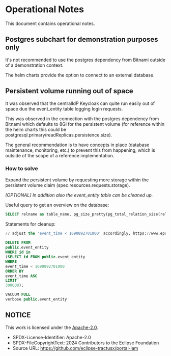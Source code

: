 # Operational Notes

This document contains operational notes.

## Postgres subchart for demonstration purposes only

It's not recommended to use the postgres dependency from Bitnami outside of a demonstration context.

The helm charts provide the option to connect to an external database.

## Persistent volume running out of space

It was observed that the centralIdP Keycloak can quite run easily out of space due the event_entity table logging login requests.

This was observed in the connection with the postgres dependency from Bitnami which defaults to 8Gi for the persistent volume (for reference within the helm charts this could be postgresql.primary/readReplicas.persistence.size).

The general recommendation is to have concepts in place (database maintenance, monitoring, etc.) to prevent this from happening, which is outside of the scope of a reference implementation.

### How to solve

Expand the persistent volume by requesting more storage within the persistent volume claim (spec.resources.requests.storage).

_[OPTIONAL] In addition also the event_entity table can be cleaned up._

Useful query to get an overview on the database:

```sql
SELECT relname as table_name, pg_size_pretty(pg_total_relation_size(relid)) as total_size FROM pg_catalog.pg_statio_user_tables ORDER BY pg_total_relation_size(relid) DESC;
```

Statements for cleanup:

```sql
// adjust the 'event_time < 1690892701000' accordingly, https://www.epochconverter.com/
 
DELETE FROM
public.event_entity
WHERE id in
(SELECT id FROM public.event_entity
WHERE
event_time < 1690892701000
ORDER BY
event_time ASC
LIMIT
300000);
```

```sql
VACUUM FULL
verbose public.event_entity
```

## NOTICE

This work is licensed under the [Apache-2.0](https://www.apache.org/licenses/LICENSE-2.0).

- SPDX-License-Identifier: Apache-2.0
- SPDX-FileCopyrightText: 2024 Contributors to the Eclipse Foundation
- Source URL: https://github.com/eclipse-tractusx/portal-iam
